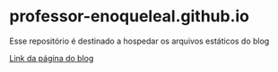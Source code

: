 # professor-enoqueleal.github.io

Esse repositório é destinado a hospedar os arquivos estáticos do blog

[Link da página do blog](https://professor-enoqueleal.github.io/)
